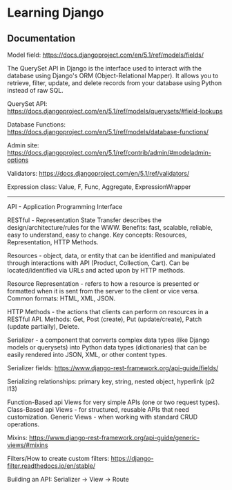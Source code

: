 # Learning Django
## Documentation  

Model field: https://docs.djangoproject.com/en/5.1/ref/models/fields/  

The QuerySet API in Django is the interface used to interact with the database using Django's ORM (Object-Relational Mapper). It allows you to retrieve, filter, update, and delete records from your database using Python instead of raw SQL.  
  
QuerySet API: https://docs.djangoproject.com/en/5.1/ref/models/querysets/#field-lookups  
  
Database Functions: https://docs.djangoproject.com/en/5.1/ref/models/database-functions/  
  
Admin site: https://docs.djangoproject.com/en/5.1/ref/contrib/admin/#modeladmin-options  
  
Validators: https://docs.djangoproject.com/en/5.1/ref/validators/ 
 
Expression class: Value, F, Func, Aggregate, ExpressionWrapper 
 
---
 
API - Application Programming Interface 
 
RESTful - Representation State Transfer describes the design/architecture/rules for the WWW. Benefits: fast, scalable, reliable, easy to understand, easy to change. Key concepts: Resources, Representation, HTTP Methods. 
 
Resources - object, data, or entity that can be identified and manipulated through interactions with API (Product, Collection, Cart). Can be located/identified via URLs and acted upon by HTTP methods. 
 
Resource Representation - refers to how a resource is presented or formatted when it is sent from the server to the client or vice versa. Common formats: HTML, XML, JSON. 
 
HTTP Methods - the actions that clients can perform on resources in a RESTful API. Methods: Get, Post (create), Put (update/create), Patch (update partially), Delete. 
 
Serializer - a component that converts complex data types (like Django models or querysets) into Python data types (dictionaries) that can be easily rendered into JSON, XML, or other content types.

Serializer fields: https://www.django-rest-framework.org/api-guide/fields/ 
 
Serializing relationships: primary key, string, nested object, hyperlink (p2 l13) 
 
Function-Based api Views for very simple APIs (one or two request types). 
Class-Based api Views - for structured, reusable APIs that need customization. 
Generic Views - when working with standard CRUD operations. 
 
Mixins: https://www.django-rest-framework.org/api-guide/generic-views/#mixins
 
Filters/How to create custom filters: https://django-filter.readthedocs.io/en/stable/ 
 
Building an API: Serializer -> View -> Route